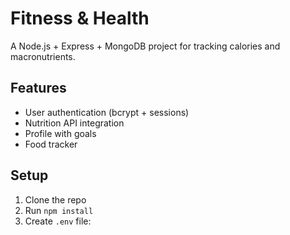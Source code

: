 # Fitness & Health

A Node.js + Express + MongoDB project for tracking calories and macronutrients.

## Features
- User authentication (bcrypt + sessions)
- Nutrition API integration
- Profile with goals
- Food tracker

## Setup
1. Clone the repo
2. Run `npm install`
3. Create `.env` file:
